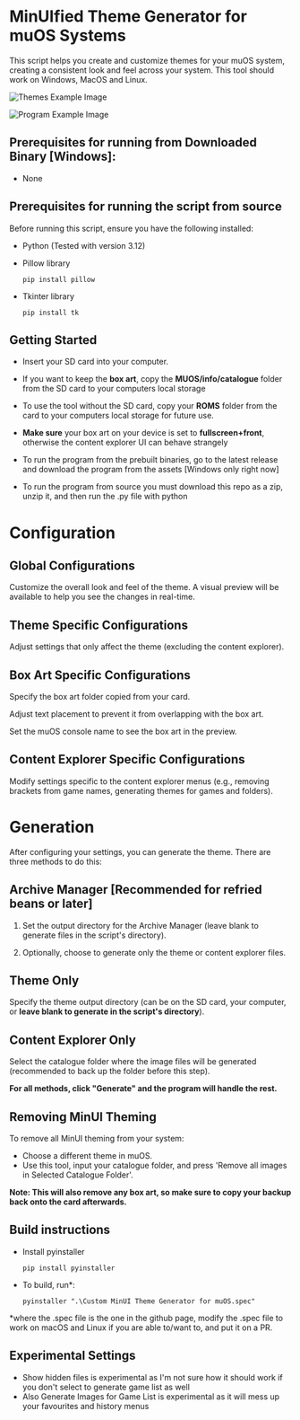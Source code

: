 # MinUIfied Theme Generator for muOS Systems
This script helps you create and customize themes for your muOS system, creating a consistent look and feel across your system. This tool should work on Windows, MacOS and Linux.

![Themes Example Image](https://github.com/user-attachments/assets/68cfb45d-b260-4fa0-bab1-b13a6d7d282a)

![Program Example Image](https://github.com/user-attachments/assets/e3c42ffc-cba3-4898-bc8e-86fe90e24204)
## Prerequisites for running from Downloaded Binary [Windows]:
 - None

## Prerequisites for running the script from source

Before running this script, ensure you have the following installed:

 

 - Python (Tested with version 3.12)
 - Pillow library
   
       pip install pillow
 - Tkinter library
   
       pip install tk

  

## Getting Started

 - Insert your SD card into your computer.
 - If you want to keep the **box art**, copy the **MUOS/info/catalogue** folder from the SD card to your computers local storage
   
 - To use the tool without the SD card, copy your **ROMS** folder from the card to your computers local storage for future use.
 - **Make sure** your box art on your device is set to **fullscreen+front**, otherwise the content explorer UI can behave strangely
 - To run the program from the prebuilt binaries, go to the latest release and download the program from the assets [Windows only right now]
 - To run the program from source you must download this repo as a zip, unzip it, and then run the .py file with python

# Configuration

## Global Configurations
Customize the overall look and feel of the theme. A visual preview will be available to help you see the changes in real-time.

## Theme Specific Configurations
Adjust settings that only affect the theme (excluding the content explorer).

## Box Art Specific Configurations
Specify the box art folder copied from your card.

Adjust text placement to prevent it from overlapping with the box art.

Set the muOS console name to see the box art in the preview.

## Content Explorer Specific Configurations
Modify settings specific to the content explorer menus (e.g., removing brackets from game names, generating themes for games and folders).

  

# Generation
After configuring your settings, you can generate the theme. There are three methods to do this:

## Archive Manager [Recommended for refried beans or later]

 1. Set the output directory for the Archive Manager (leave blank to generate files in the script's directory).
    
 2. Optionally, choose to generate only the theme or content explorer files.

  

## Theme Only

Specify the theme output directory (can be on the SD card, your computer, or **leave blank to generate in the script's directory**).

  

## Content Explorer Only

Select the catalogue folder where the image files will be generated (recommended to back up the folder before this step).

  

**For all methods, click "Generate" and the program will handle the rest.**

## Removing MinUI Theming

  

To remove all MinUI theming from your system:

 - Choose a different theme in muOS.
 - Use this tool, input your catalogue folder, and press 'Remove all images in Selected Catalogue Folder'.

**Note: This will also remove any box art, so make sure to copy your backup back onto the card afterwards.**

## Build instructions

 - Install pyinstaller


       pip install pyinstaller
 - To build, run*:


       pyinstaller ".\Custom MinUI Theme Generator for muOS.spec"
*where the .spec file is the one in the github page, modify the .spec file to work on macOS and Linux if you are able to/want to, and put it on a PR.
  

## Experimental Settings
 - Show hidden files is experimental as I'm not sure how it should work if you don't select to generate game list as well
 - Also Generate Images for Game List is experimental as it will mess up your favourites and history menus

